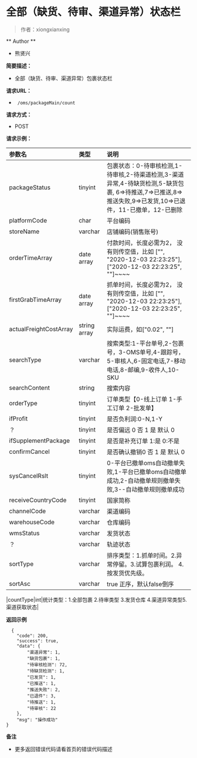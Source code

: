 # 全部（缺货、待审、渠道异常）状态栏

> 作者：xiongxianxing

** Author ** 
- 熊贤兴

**简要描述：** 

- 全部（缺货、待审、渠道异常）包裹状态栏

**请求URL：** 
- ` /oms/packageMain/count`
  
**请求方式：**
- POST 

**请求示例：** 

|参数名|类型|说明|
|:----    |:---|:----- |
|packageStatus|tinyint|包裹状态：0-待审核检测,1-待审核,2-待渠道检测,3-渠道异常,4-待缺货检测,5-缺货包裹, 6=>待推送,7=>已推送,8=>推送失败,9=>已发货,10=>已退件，11-已撤单，12-已删除|
|platformCode|char|平台编码|
|storeName|varchar|店铺编码(销售账号)|
|orderTimeArray | date array  | 付款时间，长度必需为2， 没有则传空值，比如 ["", "2020-12-03 22:23:25"], ["2020-12-03 22:23:25", ""]~~~~ |
|firstGrabTimeArray | date array  | 抓单时间，长度必需为2， 没有则传空值，比如 ["", "2020-12-03 22:23:25"], ["2020-12-03 22:23:25", ""]~~~~ |
|actualFreightCostArray |string array | 实际运费，如["0.02", ""] |
|searchType|varchar|搜索类型:1-平台单号,2-包裹号，3-OMS单号,4-跟踪号，5-审核人,6-固定电话,7-移动电话,8-邮编,9-收件人,10-SKU|
|searchContent |string| 搜索内容 |
|orderType|tinyint|订单类型【0-线上订单 1-手工订单  2-批发单】|
|ifProfit|tinyint|是否负利润:0-N,1-Y|
|？|tinyint|是否偏远 0 否 1 是 默认 0|
|ifSupplementPackage|tinyint|是否是补充订单  1:是 0:不是|
|confirmCancel|tinyint|是否确认撤销0 否 1 是 默认 0|
|sysCancelRslt|tinyint|0-平台已撤单oms自动撤单失败,1-平台已撤单oms自动撤单成功,2-自动撤单规则撤单失败,3--自动撤单规则撤单成功|
|receiveCountryCode|tinyint|国家简称|
|channelCode|varchar|渠道编码|
|warehouseCode|varchar|仓库编码|
|wmsStatus|varchar|发货状态|
|？|varchar|轨迹状态|
|sortType|varchar|排序类型：1.抓单时间。2.异常停留。3.试算包裹利润。 4.按发货优先级。|
|sortAsc|varchar|true 正序，默认false倒序|

|countType|int|统计类型：1.全部包裹 2.待审类型 3.发货仓库 4.渠道异常类型5.渠道获取状态|


 **返回示例**
``` 
  {
    "code": 200,
    "success": true,
    "data": {
        "渠道异常": 1,
        "缺货包裹": 1,
        "待审核检测": 72,
        "待缺货检测": 1,
        "已发货": 1,
        "已推送": 1,
        "推送失败": 2,
        "已退件": 3,
        "待推送": 1,
        "待审核": 22
    },
    "msg": "操作成功"
}
```


 **备注** 

- 更多返回错误代码请看首页的错误代码描述